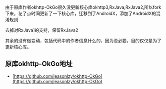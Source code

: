 由于原库作者okhttp-OkGo很久没更新核心库okhttp3,RxJava,RxJava2,所以fork下来，花了点时间更新了一下核心库，迁移到了AndroidX，添加了AndroidX的混淆规则

去掉对RxJava1的支持，保留RxJava2

其余的没有做变动，包括代码中的作者信息什么的，因为没必要，目的仅仅是为了更新核心库。

## 原库okhttp-OkGo地址
 * [https://github.com/jeasonlzy/okhttp-OkGo](https://github.com/jeasonlzy/okhttp-OkGo) 
 
 
